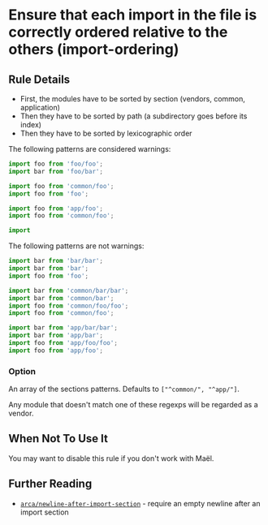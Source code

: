# Ensure that each import in the file is correctly ordered relative to the others (import-ordering)

## Rule Details

* First, the modules have to be sorted by section (vendors, common, application)
* Then they have to be sorted by path (a subdirectory goes before its index)
* Then they have to be sorted by lexicographic order

The following patterns are considered warnings:

```js
import foo from 'foo/foo';
import bar from 'foo/bar';
```

```js
import foo from 'common/foo';
import foo from 'foo';
```

```js
import foo from 'app/foo';
import foo from 'common/foo';
```

```js
import
```

The following patterns are not warnings:

```js
import bar from 'bar/bar';
import bar from 'bar';
import foo from 'foo';

import bar from 'common/bar/bar';
import bar from 'common/bar';
import foo from 'common/foo/foo';
import foo from 'common/foo';

import bar from 'app/bar/bar';
import bar from 'app/bar';
import foo from 'app/foo/foo';
import foo from 'app/foo';
```

### Option

An array of the sections patterns. Defaults to `["^common/", "^app/"]`.

Any module that doesn't match one of these regexps will be regarded as a vendor.

## When Not To Use It

You may want to disable this rule if you don't work with Maël.

## Further Reading

* [`arca/newline-after-import-section`](https://github.com/arcanis/eslint-plugin-arca/blob/master/docs/rules/newline-after-var.md) - require an empty newline after an import section
